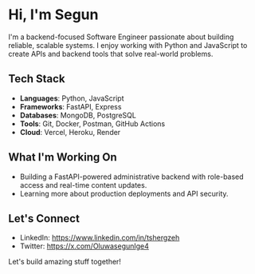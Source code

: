 # Hi, I'm Segun

I'm a backend-focused Software Engineer passionate about building reliable, scalable systems. I enjoy working with Python and JavaScript to create APIs and backend tools that solve real-world problems.

## Tech Stack
- **Languages**: Python, JavaScript
- **Frameworks**: FastAPI, Express
- **Databases**: MongoDB, PostgreSQL
- **Tools**: Git, Docker, Postman, GitHub Actions
- **Cloud**: Vercel, Heroku, Render

## What I'm Working On
- Building a FastAPI-powered administrative backend with role-based access and real-time content updates.
- Learning more about production deployments and API security.

## Let's Connect
- LinkedIn: https://www.linkedin.com/in/tshergzeh
- Twitter: https://x.com/OluwasegunIge4

Let's build amazing stuff together!

